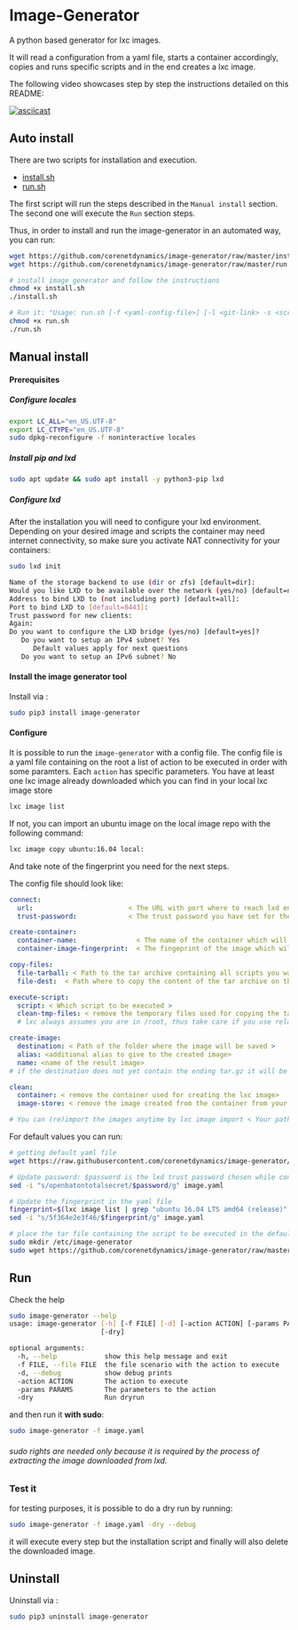 # Image-Generator

A python based generator for lxc images.

It will read a configuration from a yaml file, starts a container accordingly,
copies and runs specific scripts and in the end creates a lxc image.

The following video showcases step by step the instructions detailed on this README: 

[![asciicast](https://asciinema.org/a/153313.png)](https://asciinema.org/a/153313)

## Auto install

There are two scripts for installation and execution. 

* [install.sh](https://github.com/corenetdynamics/image-generator/raw/master/install.sh)
* [run.sh](https://github.com/corenetdynamics/image-generator/raw/master/run.sh)

The first script will run the steps described in the `Manual install` section. The second one will execute the `Run` section steps.

Thus, in order to install and run the image-generator in an automated way, you can run:

```bash
wget https://github.com/corenetdynamics/image-generator/raw/master/install.sh
wget https://github.com/corenetdynamics/image-generator/raw/master/run.sh

# install image generator and follow the instructions
chmod +x install.sh
./install.sh

# Run it: "Usage: run.sh [-f <yaml-config-file>] [-l <git-link> -s <script-name>] [-d]". For default values just run it as follows
chmod +x run.sh
./run.sh 

```  

## Manual install

#### Prerequisites

##### Configure locales

```bash
export LC_ALL="en_US.UTF-8"
export LC_CTYPE="en_US.UTF-8"
sudo dpkg-reconfigure -f noninteractive locales
```
##### Install pip and lxd

```sh
sudo apt update && sudo apt install -y python3-pip lxd
```

##### Configure lxd

After the installation you will need to configure your lxd environment.
Depending on your desired image and scripts the container may need internet connectivity,
so make sure you activate NAT connectivity for your containers:

```sh
sudo lxd init

Name of the storage backend to use (dir or zfs) [default=dir]:
Would you like LXD to be available over the network (yes/no) [default=no]? yes
Address to bind LXD to (not including port) [default=all]:
Port to bind LXD to [default=8443]:
Trust password for new clients:
Again:
Do you want to configure the LXD bridge (yes/no) [default=yes]?
   Do you want to setup an IPv4 subnet? Yes
      Default values apply for next questions
   Do you want to setup an IPv6 subnet? No
```

#### Install the image generator tool

Install via :

```bash
sudo pip3 install image-generator
```

#### Configure 

It is possible to run the `image-generator` with a config file. The config file is a yaml file containing on the root a list of action to be executed in order with some paramters. Each `action` has specific parameters.
You have at least one lxc image already downloaded which you can find in your local lxc image store

```sh
lxc image list
```

If not, you can import an ubuntu image on the local image repo with the following command:

```sh
lxc image copy ubuntu:16.04 local:
```

And take note of the fingerprint you need for the next steps.


The config file should look like:

```yaml
connect:
  url:                        < The URL with port where to reach lxd engine >               # Mandatory
  trust-password:             < The trust password you have set for the lxd environment >                    # Mandatory

create-container:
  container-name:               < The name of the container which will be created >                                 # default: "image-generator"
  container-image-fingerprint:  < The fingeprint of the image which will be used as base image for the container >  # Mandatory; you do not need the complete image fingerprint, the one shown by lxc image list is enough

copy-files:
  file-tarball: < Path to the tar archive containing all scripts you want to push on the image >  # default: "./etc/files.tar"
  file-dest:  < Path where to copy the content of the tar archive on the container >              # default /root/files.tar

execute-script:
  script: < Which script to be executed >                                                       # Mandatory
  clean-tmp-files: < remove the temporary files used for copying the tarball on the container>  # default: False
  # lxc always assumes you are in /root, thus take care if you use relative paths to the scripts here

create-image:
  destination: < Path of the folder where the image will be saved >         # default: "/tmp"
  alias: <additional alias to give to the created image>                    # default: "Published by image-generator"
  name: <name of the result image>                                          # generated-image
# if the destination does not yet contain the ending tar.gz it will be added automatically

clean:
  container: < remove the container used for creating the lxc image>                        # default: True 
  image-store: < remove the image created from the container from your local image store>   # default: True

# You can (re)import the images anytime by lxc image import < Your path to the desired image.tar.gz > --alias < Your Alias here >
```

For default values you can run:

```bash
# getting default yaml file
wget https://raw.githubusercontent.com/corenetdynamics/image-generator/master/etc/image.yaml

# Update password: $password is the lxd trust password chosen while configuring it
sed -i "s/openbatontotalsecret/$password/g" image.yaml

# Update the fingerprint in the yaml file
fingerprint=$(lxc image list | grep "ubuntu 16.04 LTS amd64 (release)"| awk '{split($0,a,"|"); print a[3]}' | xargs)
sed -i "s/5f364e2e3f46/$fingerprint/g" image.yaml

# place the tar file containing the script to be executed in the default location
sudo mkdir /etc/image-generator
sudo wget https://github.com/corenetdynamics/image-generator/raw/master/files.tar -O /etc/image-generator/files.tar
```

## Run

Check the help

```bash
sudo image-generator --help
usage: image-generator [-h] [-f FILE] [-d] [-action ACTION] [-params PARAMS]
                       [-dry]

optional arguments:
  -h, --help            show this help message and exit
  -f FILE, --file FILE  the file scenario with the action to execute
  -d, --debug           show debug prints
  -action ACTION        The action to execute
  -params PARAMS        The parameters to the action
  -dry                  Run dryrun
```

and then run it **with sudo**:

```bash
sudo image-generator -f image.yaml
```

###### sudo rights are needed only because it is required by the process of extracting the image downloaded from lxd. 

### Test it

for testing purposes, it is possible to do a dry run by running:

```bash
sudo image-generator -f image.yaml -dry --debug
```

it will execute every step but the installation script and finally will also delete the downloaded image.

## Uninstall

Uninstall via :

```bash
sudo pip3 uninstall image-generator
```
